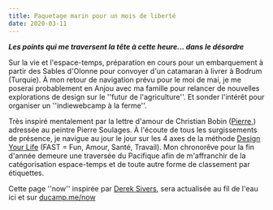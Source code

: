 ```yaml
---
title: Paquetage marin pour un mois de liberté
date: 2020-03-11
---
```


***Les points qui me traversent la tête à cette heure... dans le désordre***

Sur la vie et l'espace-temps, préparation en cours pour un embarquement à partir des Sables d'Olonne pour convoyer d'un catamaran à livrer à Bodrum (Turquie). À mon retour de navigation prévu pour le moi de mai, je me poserai probablement en Anjou avec ma famille pour relancer de nouvelles explorations de design sur le ''futur de l'agriculture''. Et sonder l'intérêt pour organiser un ''indiewebcamp à la ferme''. 

Très inspiré mentalement par la lettre d'amour de Christian Bobin ([Pierre,](https://www.babelio.com/livres/Bobin-Pierre/1157433)) adressée au peintre Pierre Soulages. À l'écoute de tous les surgissements de présence, je navigue au jour le jour sur les 4 axes de la méthode [Design Your Life](https://ducamp.me/DYL) (FAST = Fun, Amour, Santé, Travail). Mon chronorêve pour la fin d'année demeure une traversée du Pacifique afin de m'affranchir de la catégorisation espace-temps et de toute autre forme de classement par étiquettes.

Cette page ''now'' inspirée par [Derek Sivers](https://ducamp.me/maintenant), sera actualisée au fil de l'eau ici et sur [ducamp.me/now](https://ducamp.me/now)
